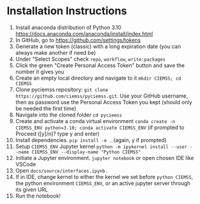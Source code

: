 # Installation Instructions

1. Install anaconda distribution of Python 3.10 https://docs.anaconda.com/anaconda/install/index.html
2. In GitHub, go to https://github.com/settings/tokens
3. Generate a new token (classic) with a long expiration date (you can always make another if need be)
4. Under "Select Scopes" check `repo`, `workflow`, `write:packages`
5. Click the green "Create Personal Access Token" button and save the number it gives you
6. Create an empty local directory and navigate to it `mkdir CIEMSS; cd CIEMSS`
7. Clone pyciemss repository: `git clone https://github.com/ciemss/pyciemss.git`. Use your GitHub username, then as password use the Personal Access Token you kept (should only be needed the first time)
8. Navigate into the cloned folder `cd pyciemss`
9. Create and activate a conda virtual environment `conda create -n CIEMSS_ENV python=3.10; conda activate CIEMSS_ENV` (if prompted to Proceed ([y]/n)? type y and enter)
10. Install dependencies. `pip install -e .` (again, y if prompted)
11. Setup `CIEMSS_ENV` Jupyter kernel `python -m ipykernel install --user --name CIEMSS_ENV --display-name "Python CIEMSS"`
12. Initiate a Jupyter environment. `jupyter notebook` or open chosen IDE like VSCode
13. Open `docs/source/interfaces.ipynb.`
14. If in IDE, change kernel to either the kernel we set before `python CIEMSS`, the python environment `CIEMSS_ENV`, or an active jupyter server through its given URL
15. Run the notebook!